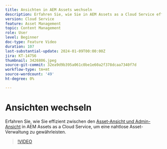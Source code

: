 ```yaml
---
title: Ansichten in AEM Assets wechseln
description: Erfahren Sie, wie Sie in AEM Assets as a Cloud Service effizient zwischen Ansichten wechseln und so eine nahtlose Asset-Verwaltung gewährleisten können.
version: Cloud Service
feature: Asset Management
topic: Content Management
role: User
level: Beginner
doc-type: Feature Video
duration: 107
last-substantial-update: 2024-01-09T00:00:00Z
jira: KT-14756
thumbnail: 3426806.jpeg
source-git-commit: 32ea9d9b395a061c0be1e60a2f378dcaa7340f7d
workflow-type: tm+mt
source-wordcount: '49'
ht-degree: 0%

---
```



# Ansichten wechseln

Erfahren Sie, wie Sie effizient zwischen den [Asset-Ansicht und Admin-Ansicht](https://experienceleague.adobe.com/docs/experience-manager-cloud-service/content/assets/overview.html#persona-based-experiences) in AEM Assets as a Cloud Service, um eine nahtlose Asset-Verwaltung zu gewährleisten.

>[!VIDEO](https://video.tv.adobe.com/v/3426806/?learn=on)
